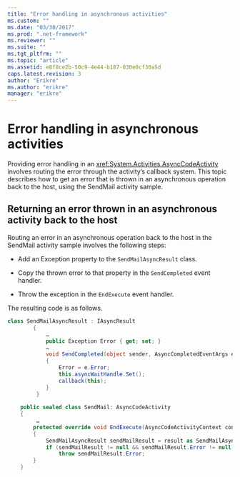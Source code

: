 ```yaml
---
title: "Error handling in asynchronous activities"
ms.custom: ""
ms.date: "03/30/2017"
ms.prod: ".net-framework"
ms.reviewer: ""
ms.suite: ""
ms.tgt_pltfrm: ""
ms.topic: "article"
ms.assetid: e8f8ce2b-50c9-4e44-b187-030e0cf30a5d
caps.latest.revision: 3
author: "Erikre"
ms.author: "erikre"
manager: "erikre"
---
```

# Error handling in asynchronous activities
Providing error handling in an <xref:System.Activities.AsyncCodeActivity> involves routing the error through the activity’s callback system. This topic describes how to get an error that is thrown in an asynchronous operation back to the host, using the SendMail activity sample.  
  
## Returning an error thrown in an asynchronous activity back to the host  
 Routing an error in an asynchronous operation back to the host in the SendMail activity sample involves the following steps:  
  
-   Add an Exception property to the `SendMailAsyncResult` class.  
  
-   Copy the thrown error to that property in the `SendCompleted` event handler.  
  
-   Throw the exception in the `EndExecute` event handler.  
  
 The resulting code is as follows.  
  
```csharp  
class SendMailAsyncResult : IAsyncResult  
        {  
            …  
            public Exception Error { get; set; }   
            …  
            void SendCompleted(object sender, AsyncCompletedEventArgs e)  
            {  
                Error = e.Error;  
                this.asyncWaitHandle.Set();  
                callback(this);  
            }  
         }  
  
    public sealed class SendMail: AsyncCodeActivity  
    {  
         …  
        protected override void EndExecute(AsyncCodeActivityContext context, IAsyncResult result)  
        {  
            SendMailAsyncResult sendMailResult = result as SendMailAsyncResult;  
            if (sendMailResult != null && sendMailResult.Error != null)  
                throw sendMailResult.Error;   
        }  
    }  
```
